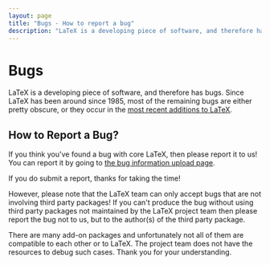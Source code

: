 ```yaml
---
layout: page
title: "Bugs - How to report a bug"
description: "LaTeX is a developing piece of software, and therefore has bugs. Learn how and where to report a bug in LaTeX or in third party packages."
---
```


# Bugs

LaTeX is a developing piece of software, and therefore has bugs. Since LaTeX has been around since 1985, most of the remaining bugs are either pretty obscure, or they occur in the [most recent additions to LaTeX]({{site.baseurl}}/news/).

## How to Report a Bug?

If you think you've found a bug with core LaTeX, then please report it to us! You can report it by going to [the bug information upload page](https://latex-project.org/bugs-upload.html).

If you do submit a report, thanks for taking the time! 

However, please note that the LaTeX team can only accept bugs that are not involving third party packages! If you can't produce the bug without using third party packages not maintained by the LaTeX project team then please report the bug not to us, but to the author(s) of the third party package.

There are many add-on packages and unfortunately not all of them are compatible to each other or to LaTeX. The project team does not have the resources to debug such cases. Thank you for your understanding. 
